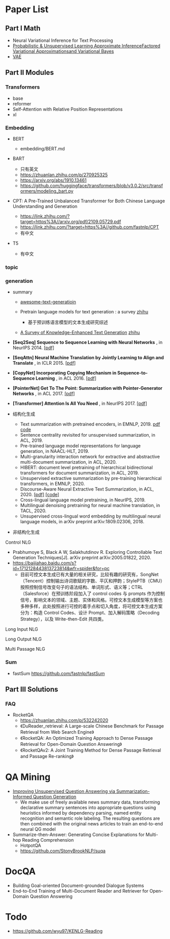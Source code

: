 # Paper List

## Part I Math

+ Neural Variational Inference for Text Processing
+ [Probabilistic &amp; Unsupervised Learning Approximate InferenceFactored Variational Approximationsand Variational Bayes](http://www.gatsby.ucl.ac.uk/teaching/courses/ml1/lect8-handout.pdf)
+ [VAE](https://arxiv.org/abs/1606.05908)

## Part II Modules

### Transformers

+ base
+ reformer
+ Self-Attention with Relative Position Representations
+ xl

### Embedding

+ BERT

  + embedding/BERT.md
+ BART

  + 只有英文
  + https://zhuanlan.zhihu.com/p/270925325
  + https://arxiv.org/abs/1910.13461
  + https://github.com/huggingface/transformers/blob/v3.0.2/src/transformers/modeling_bart.py
+ CPT: A Pre-Trained Unbalanced Transformer for Both Chinese Language Understanding and Generation

  + https://link.zhihu.com/?target=https%3A//arxiv.org/pdf/2109.05729.pdf
  + https://link.zhihu.com/?target=https%3A//github.com/fastnlp/CPT
  + 有中文
+ T5

  + 有中文

### topic

### generation

+ summary

  + [awesome-text-generatioin](https://github.com/ChenChengKuan/awesome-text-generation#gan-based)
  + Pretrain language models for text generation : a survey [zhihu](https://zhuanlan.zhihu.com/p/417117371)

    + 基于预训练语言模型的文本生成研究综述
  + [A Survey of Knowledge-Enhanced Text Generation]()  [zhihu](https://zhuanlan.zhihu.com/p/356399466)
+ **[Seq2Seq] Sequence to Sequence Learning with Neural Networks** , in NeurIPS 2014. [[pdf]](https://arxiv.org/pdf/1409.3215.pdf)
+ **[SeqAttn] Neural Machine Translation by Jointly Learning to Align and Translate** , in ICLR 2015. [[pdf]](https://arxiv.org/pdf/1409.0473.pdf)
+ **[CopyNet] Incorporating Copying Mechanism in Sequence-to-Sequence Learning** , in ACL 2016. [[pdf]](https://arxiv.org/abs/1603.06393)
+ **[PointerNet] Get To The Point: Summarization with Pointer-Generator Networks** , in ACL 2017. [[pdf]](https://arxiv.org/abs/1704.04368)
+ **[Transformer] Attention Is All You Need** , in NeurIPS 2017. [[pdf]](https://arxiv.org/abs/1706.03762)
+ 结构化生成

  + Text summarization with pretrained encoders, in EMNLP, 2019. [pdf](https://arxiv.org/abs/1908.08345) [code](https://github.com/nlpyang/PreSumm)
  + Sentence centrality revisited for unsupervised summarization, in ACL, 2019.
  + Pre-trained language model representations for language generation, in NAACL-HLT, 2019.
  + Multi-granularity interaction network for extractive and abstractive multi-document summarization, in ACL, 2020.
  + HIBERT: document level pretraining of hierarchical bidirectional transformers for document summarization, in ACL, 2019.
  + Unsupervised extractive summarization by pre-training hierarchical transformers, in EMNLP, 2020.
  + Discourse-Aware Neural Extractive Text Summarization, in ACL, 2020. [[pdf]](https://www.aclweb.org/anthology/2020.acl-main.451/) [[code]](https://github.com/jiacheng-xu/DiscoBERT)
  + Cross-lingual language model pretraining, in NeurIPS, 2019.
  + Multilingual denoising pretraining for neural machine translation, in TACL, 2020.
  + Unsupervised cross-lingual word embedding by multilingual neural language models, in arXiv preprint arXiv:1809.02306, 2018.
+ 非结构化生成

Control NLG

+ Prabhumoye S, Black A W, Salakhutdinov R. Exploring Controllable Text Generation Techniques[J]. arXiv preprint arXiv:2005.01822, 2020.
+ https://baijiahao.baidu.com/s?id=1712128443813723814&wfr=spider&for=pc
  + 目前可控文本生成已有大量的相关研究，比较有趣的研究有，SongNet（Tencent）控制输出诗词歌赋的字数、平仄和押韵；StylePTB（CMU）按照控制信号改变句子的语法结构、单词形式、语义等；CTRL（Salesforce）在预训练阶段加入了 control codes 与 prompts 作为控制信号，影响文本的领域、主题、实体和风格。可控文本生成模型等方案也多种多样，此处按照进行可控的着手点和切入角度，将可控文本生成方案分为：构造 Control Codes、设计 Prompt、加入解码策略（Decoding Strategy），以及 Write-then-Edit 共四类。

Long Input NLG

Long Output NLG

Multi Passage NLG

### Sum

+ fastSum https://github.com/fastnlp/fastSum

## Part III Solutions

### FAQ

+ RocketQA
  + https://zhuanlan.zhihu.com/p/532242020
  + 《DuReader_retrieval: A Large-scale Chinese Benchmark for Passage Retrieval from Web Search Engine》
  + 《RocketQA: An Optimized Training Approach to Dense Passage Retrieval for Open-Domain Question Answering》
  + 《RocketQAv2: A Joint Training Method for Dense Passage Retrieval and Passage Re-ranking》

# QA Mining

+ [Improving Unsupervised Question Answering via Summarization-Informed Question Generation](https://arxiv.org/abs/2109.07954)
  + We make use of freely available news summary data, transforming declarative summary sentences into appropriate questions using heuristics informed by dependency parsing, named entity recognition and semantic role labeling. The resulting questions are then combined with the original news articles to train an end-to-end neural QG model
+ Summarize-then-Answer: Generating Concise Explanations for Multi-hop Reading Comprehension
  + HotpotQA
  + https://github.com/StonyBrookNLP/suqa

# DocQA

+ Building Goal-oriented Document-grounded Dialogue Systems
+ End-to-End Training of Multi-Document Reader and Retriever for Open-Domain Question Answering

# Todo

+ https://github.com/wyu97/KENLG-Reading
